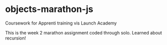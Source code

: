 # objects-marathon-js
Coursework for Apprenti training vis Launch Academy

This is the week 2 marathon assignment coded through solo. Learned about recursion!
